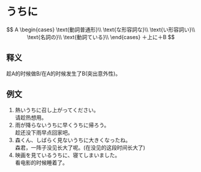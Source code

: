 # うちに  
$$
A
\begin{cases}
\text{動詞普通形}\\
\text{な形容詞な}\\
\text{い形容詞い}\\
\text{名詞の}\\
\text{動詞ている}\\
\end{cases}
＋上に＋B
$$
## 释义  
趁A的时候做B/在A的时候发生了B(突出意外性)。  
## 例文  
1. 熱いうちに召し上がってください。  
请趁热想用。  
2. 雨が降らないうちに早くうちに帰ろう。  
趁还没下雨早点回家吧。  
3. 森くん、しばらく見ないうちに大きくなったね。  
森君，一阵子没见长大了呢。(在没见的这段时间长大了)  
4. 映画を見ているうちに、寝てしまいました。  
看电影的时候睡着了。  
